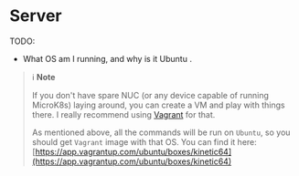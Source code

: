 # <i class="fa-solid fa-server"></i> Server

TODO:
- What OS am I running, and why is it Ubuntu <i class="fa-brands fa-ubuntu"></i> <i class="fa-solid fa-heart"></i>.

> ℹ️ **Note**
>
> If you don't have spare NUC (or any device capable of running MicroK8s) laying around, you can create a VM and play with things there.
> I really recommend using [Vagrant](https://www.vagrantup.com/) for that.
>
> As mentioned above, all the commands will be run on `Ubuntu`, so you should get `Vagrant` image with that OS. You can find it here: [https://app.vagrantup.com/ubuntu/boxes/kinetic64](https://app.vagrantup.com/ubuntu/boxes/kinetic64)
